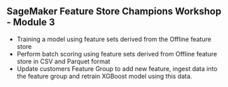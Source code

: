 ## SageMaker Feature Store Champions Workshop - Module 3

* Training a model using feature sets derived from the Offline feature store
* Perform batch scoring using feature sets derived from Offline feature store in CSV and Parquet format
* Update customers Feature Group to add new feature, ingest data into the feature group and retrain XGBoost model using this data.
